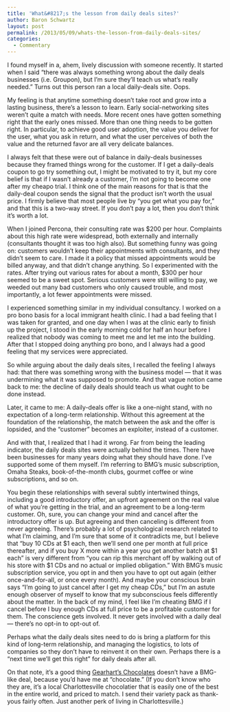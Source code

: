```yaml
---
title: 'What&#8217;s the lesson from daily deals sites?'
author: Baron Schwartz
layout: post
permalink: /2013/05/09/whats-the-lesson-from-daily-deals-sites/
categories:
  - Commentary
---
```

I found myself in a, ahem, lively discussion with someone recently. It started when I said &#8220;there was always something wrong about the daily deals businesses (i.e. Groupon), but I&#8217;m sure they&#8217;ll teach us what&#8217;s really needed.&#8221; Turns out this person ran a local daily-deals site. Oops.

My feeling is that anytime something doesn&#8217;t take root and grow into a lasting business, there&#8217;s a lesson to learn. Early social-networking sites weren&#8217;t quite a match with needs. More recent ones have gotten something right that the early ones missed. More than one thing needs to be gotten right. In particular, to achieve good user adoption, the value you deliver for the user, what you ask in return, and what the user perceives of both the value and the returned favor are all very delicate balances.

I always felt that these were out of balance in daily-deals businesses because they framed things wrong for the customer. If I get a daily-deals coupon to go try something out, I might be motivated to try it, but my core belief is that if I wasn&#8217;t already a customer, I&#8217;m not going to become one after my cheapo trial. I think one of the main reasons for that is that the daily-deal coupon sends the signal that the product isn&#8217;t worth the usual price. I firmly believe that most people live by &#8220;you get what you pay for,&#8221; and that this is a two-way street. If you don&#8217;t pay a lot, then you don&#8217;t think it&#8217;s worth a lot.

When I joined Percona, their consulting rate was $200 per hour. Complaints about this high rate were widespread, both externally and internally (consultants thought it was too high also). But something funny was going on: customers wouldn&#8217;t keep their appointments with consultants, and they didn&#8217;t seem to care. I made it a policy that missed appointments would be billed anyway, and that didn&#8217;t change anything. So I experimented with the rates. After trying out various rates for about a month, $300 per hour seemed to be a sweet spot. Serious customers were still willing to pay, we weeded out many bad customers who only caused trouble, and most importantly, a lot fewer appointments were missed.

I experienced something similar in my individual consultancy. I worked on a pro bono basis for a local immigrant health clinic. I had a bad feeling that I was taken for granted, and one day when I was at the clinic early to finish up the project, I stood in the early morning cold for half an hour before I realized that nobody was coming to meet me and let me into the building. After that I stopped doing anything pro bono, and I always had a good feeling that my services were appreciated.

So while arguing about the daily deals sites, I recalled the feeling I always had: that there was something wrong with the business model &#8212; that it was undermining what it was supposed to promote. And that vague notion came back to me: the decline of daily deals should teach us what ought to be done instead.

Later, it came to me: A daily-deals offer is like a one-night stand, with no expectation of a long-term relationship. Without this agreement at the foundation of the relationship, the match between the ask and the offer is lopsided, and the &#8220;customer&#8221; becomes an exploiter, instead of a customer.

And with that, I realized that I had it wrong. Far from being the leading indicator, the daily deals sites were actually behind the times. There have been businesses for many years doing what they should have done. I&#8217;ve supported some of them myself. I&#8217;m referring to BMG&#8217;s music subscription, Omaha Steaks, book-of-the-month clubs, gourmet coffee or wine subscriptions, and so on.

You begin these relationships with several subtly intertwined things, including a good introductory offer, an upfront agreement on the real value of what you&#8217;re getting in the trial, and an agreement to be a long-term customer. Oh, sure, you can change your mind and cancel after the introductory offer is up. But agreeing and then canceling is different from never agreeing. There&#8217;s probably a lot of psychological research related to what I&#8217;m claiming, and I&#8217;m sure that some of it contradicts me, but I believe that &#8220;buy 10 CDs at $1 each, then we&#8217;ll send one per month at full price thereafter, and if you buy X more within a year you get another batch at $1 each&#8221; is very different from &#8220;you can rip this merchant off by walking out of his store with $1 CDs and no actual or implied obligation.&#8221; With BMG&#8217;s music subscription service, you opt in and then you have to opt out again (either once-and-for-all, or once every month). And maybe your conscious brain says &#8220;I&#8217;m going to just cancel after I get my cheap CDs,&#8221; but I&#8217;m an astute enough observer of myself to know that my subconscious feels differently about the matter. In the back of my mind, I feel like I&#8217;m cheating BMG if I cancel before I buy enough CDs at full price to be a profitable customer for them. The conscience gets involved. It never gets involved with a daily deal &#8212; there&#8217;s no opt-in to opt-out of.

Perhaps what the daily deals sites need to do is bring a platform for this kind of long-term relationship, and managing the logistics, to lots of companies so they don&#8217;t have to reinvent it on their own. Perhaps there is a &#8220;next time we&#8217;ll get this right&#8221; for daily deals after all.

On that note, it&#8217;s a good thing [Gearhart&#8217;s Chocolates][1] doesn&#8217;t have a BMG-like deal, because you&#8217;d have me at &#8220;chocolate.&#8221; (If you don&#8217;t know who they are, it&#8217;s a local Charlottesville chocolatier that is easily one of the best in the entire world, and priced to match. I send their variety pack as thank-yous fairly often. Just another perk of living in Charlottesville.)

 [1]: http://gearhartschocolates.com/